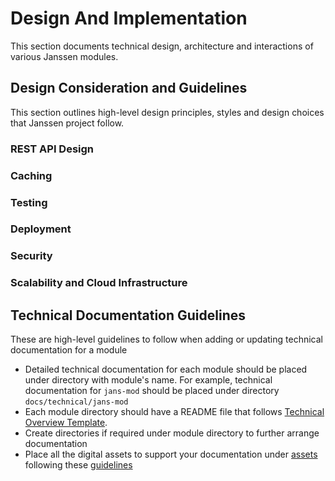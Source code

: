 # Design And Implementation

This section documents technical design, architecture and interactions of various Janssen modules.

## Design Consideration and Guidelines

This section outlines high-level design principles, styles and design choices that Janssen project follow.

### REST API Design
### Caching
### Testing
### Deployment
### Security
### Scalability and Cloud Infrastructure

## Technical Documentation Guidelines

These are high-level guidelines to follow when adding or updating technical documentation for a module

- Detailed technical documentation for each module should be placed under directory with module's name. For example, technical documentation for `jans-mod` should be placed under directory `docs/technical/jans-mod`
- Each module directory should have a README file that follows [Technical Overview Template](./technical-overview-template.md).
- Create directories if required under module directory to further arrange documentation
- Place all the digital assets to support your documentation under [assets](../assets) following these [guidelines](../assets/README.md)

